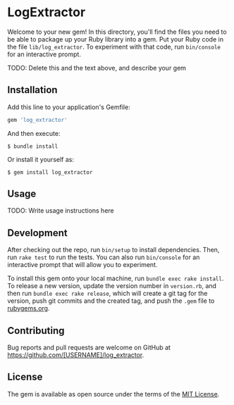 # LogExtractor

Welcome to your new gem! In this directory, you'll find the files you need to be able to package up your Ruby library into a gem. Put your Ruby code in the file `lib/log_extractor`. To experiment with that code, run `bin/console` for an interactive prompt.

TODO: Delete this and the text above, and describe your gem

## Installation

Add this line to your application's Gemfile:

```ruby
gem 'log_extractor'
```

And then execute:

    $ bundle install

Or install it yourself as:

    $ gem install log_extractor

## Usage

TODO: Write usage instructions here

## Development

After checking out the repo, run `bin/setup` to install dependencies. Then, run `rake test` to run the tests. You can also run `bin/console` for an interactive prompt that will allow you to experiment.

To install this gem onto your local machine, run `bundle exec rake install`. To release a new version, update the version number in `version.rb`, and then run `bundle exec rake release`, which will create a git tag for the version, push git commits and the created tag, and push the `.gem` file to [rubygems.org](https://rubygems.org).

## Contributing

Bug reports and pull requests are welcome on GitHub at https://github.com/[USERNAME]/log_extractor.

## License

The gem is available as open source under the terms of the [MIT License](https://opensource.org/licenses/MIT).
